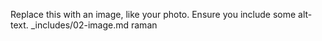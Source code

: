 Replace this with an image, like your photo. Ensure you include some alt-text.
_includes/02-image.md  raman

